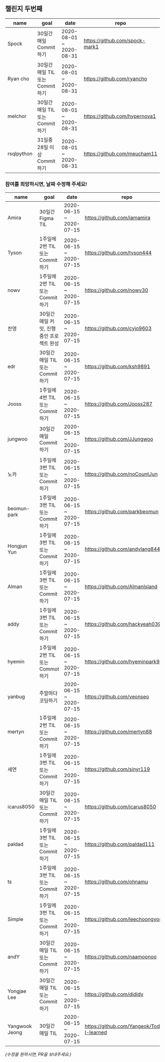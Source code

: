## 챌린지 두번째

| name | goal | date | repo |
| ---- | ---- | ---- | ---- |
Spock | 30일간 매일 Commit 하기 | 2020-08-01 ~ 2020-08-31 | https://github.com/spock-mark1 |
Ryan cho | 30일간 매일 TIL 또는 Commit 하기 | 2020-08-01 ~ 2020-08-31 | https://github.com/ryancho |
melchor | 30일간 매일 TIL 또는 Commit 하기 | 2020-08-01 ~ 2020-08-31 | https://github.com/hypernova1 |
rsqlpython | 31일중 28일 이상 Commit 하기 | 2020-08-01 ~ 2020-08-31 | https://github.com/meucham11 | 


### 참여를 희망하시면, 날짜 수정해 주세요!
| name | goal | date | repo |
| ---- | ---- | ---- | ---- |
Amira | 30일간 Figma  TIL | 2020-06-15 ~ 2020-07-15 | https://github.com/iamamira |
Tyson | 1주일에 2번 TIL 또는 Commit하기 | 2020-06-15 ~ 2020-07-15 | https://github.com/tyson444 |
nowv | 1주일에 2번 TIL 또는 Commit하기 | 2020-06-15 ~ 2020-07-15 | https://github.com/nowv30 |
찬영 | 30일간 매일 커밋, 진행중인 프로젝트 완성 | 2020-06-15 ~ 2020-07-15 | https://github.com/cyjo9603 |
edr | 30일간 매일 TIL 또는 Commit하기 | 2020-06-15 ~ 2020-07-15 | https://github.com/ksh9891 |
Jooss | 1주일에 4번 TIL 또는 Commit하기 | 2020-06-15 ~ 2020-07-15 | https://github.com/Jooss287 |
jungwoo | 30일간 매일 Commit하기 | 2020-06-15 ~ 2020-07-15 | https://github.com/JJungwoo |
노카 | 1주일에 3번 TIL 또는 Commit 하기 | 2020-06-15 ~ 2020-07-15 | https://github.com/noCountJun |
beomun-park | 1주일에 3번 TIL 또는 Commit 하기 | 2020-06-15 ~ 2020-07-15 | https://github.com/parkbeomun |
Hongjun Yun | 1주일에 3번 TIL 또는 Commit 하기 | 2020-06-15 ~ 2020-07-15 | https://github.com/andylang8445 |
Alman | 1주일에 3번 TIL 또는 Commit 하기 | 2020-06-15 ~ 2020-07-15 | https://github.com/AlmanIsland |
addy | 1주일에 3번 TIL 또는 Commit 하기 | 2020-06-15 ~ 2020-07-15 | https://github.com/hackyeah039 |
hyemin | 1주일에 2번 TIL 또는 Commot 하기 | 2020-06-15 ~ 2020-07-15 | https://github.com/hyeminpark9105 |
yanbug | 주말마다 코딩하기 | 2020-06-15 ~ 2020-07-15 | https://github.com/yeonseo |
mertyn | 1주일에 2번 TIL 또는 Commit 하기 | 2020-06-15 ~ 2020-07-15 | https://github.com/mertyn88 |
세연 | 1주일에 3번 TIL 또는 Commit 하기 | 2020-06-15 ~ 2020-07-15 | https://github.com/sinyr119 |
icarus8050 | 30일간 매일 TIL 또는 Commit 하기 | 2020-06-15 ~ 2020-07-15 | https://github.com/icarus8050 |
paldad | 1주일에 3번 TIL 또는 Commit 하기 | 2020-06-15 ~ 2020-07-15 | https://github.com/paldad111 |
ts | 1주일에 3번 TIL 또는 Commit 하기 | 2020-06-15 ~ 2020-07-15 | https://github.com/ohnamu |
Simple | 1주일에 3번 TIL 또는 Commit 하기 | 2020-06-15 ~ 2020-07-15 | https://github.com/leechoongyon |
andY | 30일간 매일 TIL 또는 Commit 하기 | 2020-06-15 ~ 2020-07-15 | https://github.com/naamoonoo |
Yongjae Lee | 30일간 매일 TIL 또는 Commit 하기 | 2020-06-15 ~ 2020-07-15 | https://github.com/dididy | 
Yangwook Jeong | 30일간 매일 TIL | 2020-06-15 ~ 2020-07-15 | https://github.com/Yangeok/Today-I-learned | 

_(수정을 원하시면, PR을 보내주세요.)_
